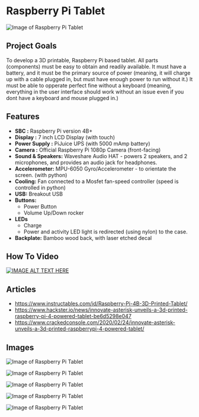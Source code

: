 # Raspberry Pi Tablet

![Image of Raspberry Pi Tablet](https://github.com/InnovateAsterisk/Raspberry-Pi-Tablet/blob/master/V2/Pictures/IMG_3692_web.jpg)

## Project Goals
To develop a 3D printable, Raspberry Pi based tablet. All parts (components) must be easy to obtain and readily available. It must have a battery, and it must be the primary source of power (meaning, it will charge up with a cable plugged in, but must have enough power to run without it.) It must be able to opperate perfect fine without a keyboard (meaning, everything in the user interface should work without an issue even if you dont have a keyboard and mouse plugged in.)

## Features
- **SBC :** Raspberry Pi version 4B+
- **Display :** 7 inch LCD Display (with touch)
- **Power Supply :** PiJuice UPS (with 5000 mAmp battery)
- **Camera :** Official Raspberry Pi 1080p Camera (front-facing)
- **Sound & Speakers:** Waveshare Audio HAT - powers 2 speakers, and 2 microphones, and provides an audio jack for headphones.
- **Accelerometer:** MPU-6050 Gyro/Accelerometer - to orientate the screen. (with python)
- **Cooling:** Fan connected to a Mosfet fan-speed controller (speed is controlled in python)
- **USB:** Breakout USB
- **Buttons:**
  - Power Button
  - Volume Up/Down rocker
- **LEDs**
  - Charge
  - Power and activity LED light is redirected (using nylon) to the case.
- **Backplate:** Bamboo wood back, with laser etched decal

## How To Video 
[![IMAGE ALT TEXT HERE](https://img.youtube.com/vi/wbJU22Zt_uo/0.jpg)](https://www.youtube.com/watch?v=wbJU22Zt_uo)

## Articles
- https://www.instructables.com/id/Raspberry-Pi-4B-3D-Printed-Tablet/
- https://www.hackster.io/news/innovate-asterisk-unveils-a-3d-printed-raspberry-pi-4-powered-tablet-be6d5298e047
- https://www.crackedconsole.com/2020/02/24/innovate-asterisk-unveils-a-3d-printed-raspberrypi-4-powered-tablet/

## Images
![Image of Raspberry Pi Tablet](https://github.com/InnovateAsterisk/Raspberry-Pi-Tablet/blob/master/V2/Pictures/IMG_3691_web.jpg)

![Image of Raspberry Pi Tablet](https://github.com/InnovateAsterisk/Raspberry-Pi-Tablet/blob/master/V2/Pictures/IMG_3689_web.jpg)

![Image of Raspberry Pi Tablet](https://github.com/InnovateAsterisk/Raspberry-Pi-Tablet/blob/master/V2/Pictures/IMG_3650_web.jpg)

![Image of Raspberry Pi Tablet](https://github.com/InnovateAsterisk/Raspberry-Pi-Tablet/blob/master/V2/Pictures/Render_1_web.jpg)

![Image of Raspberry Pi Tablet](https://github.com/InnovateAsterisk/Raspberry-Pi-Tablet/blob/master/V2/Pictures/Render_2_web.jpg)